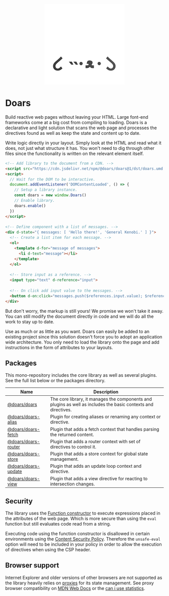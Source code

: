 <div align="center">

![Project logo](.docs/src/assets/icons/256-round.png)

</div>

# Doars

Build reactive web pages without leaving your HTML. Large font-end frameworks come at a big cost from compiling to loading. Doars is a declarative and light solution that scans the web page and processes the directives found as well as keep the state and content up to date.

Write logic directly in your layout. Simply look at the HTML and read what it does, not just what structure it has. You won't need to dig through other files since the functionality is written on the relevant element itself.

```HTML
<!-- Add library to the document from a CDN. -->
<script src="https://cdn.jsdelivr.net/npm/@doars/doars@1/dst/doars.umd.js"></script>
<script>
  // Wait for the DOM to be interactive.
  document.addEventListener('DOMContentLoaded', () => {
    // Setup a library instance.
    const doars = new window.Doars()
    // Enable library.
    doars.enable()
  })
</script>

<!-- Define component with a list of messages. -->
<div d-state="{ messages: [ 'Hello there!', 'General Kenobi.' ] }">
  <!-- Create a list item for each message. -->
  <ol>
    <template d-for="message of messages">
      <li d-text="message"></li>
    </template>
  </ol>

  <!-- Store input as a reference. -->
  <input type="text" d-reference="input">

  <!-- On click add input value to the messages. -->
  <button d-on:click="messages.push($references.input.value); $references.input.value = ''">Add</button>
</div>
```

But don't worry, the markup is still yours! We promise we won't take it away. You can still modify the document directly in code and we will do all the work to stay up to date.

Use as much or as little as you want. Doars can easily be added to an existing project since this solution doesn't force you to adopt an application wide architecture. You only need to load the library onto the page and add instructions in the form of attributes to your layouts.

## Packages

This mono-repository includes the core library as well as several plugins. See the full list below or the packages directory.

Name | Description
---- | -----------
[@doars/doars](https://github.com/doars/doars/tree/main/packages/doars#readme) | The core library, it manages the components and plugins as well as includes the basic contexts and directives.
[@doars/doars-alias](https://github.com/doars/doars/tree/main/packages/doars-alias#readme) | Plugin for creating aliases or renaming any context or directive.
[@doars/doars-fetch](https://github.com/doars/doars/tree/main/packages/doars-fetch#readme) | Plugin that adds a fetch context that handles parsing the returned content.
[@doars/doars-router](https://github.com/doars/doars/tree/main/packages/doars-router#readme) | Plugin that adds a router context with set of directives to control it.
[@doars/doars-store](https://github.com/doars/doars/tree/main/packages/doars-store#readme) | Plugin that adds a store context for global state management.
[@doars/doars-update](https://github.com/doars/doars/tree/main/packages/doars-update#readme) | Plugin that adds an update loop context and directive.
[@doars/doars-view](https://github.com/doars/doars/tree/main/packages/doars-view#readme) | Plugin that adds a view directive for reacting to intersection changes.

## Security

The library uses the [Function constructor](https://developer.mozilla.org/docs/Web/JavaScript/Reference/Global_Objects/Function) to execute expressions placed in the attributes of the web page. Which is more secure than using the `eval` function but still evaluates code read from a string.

Executing code using the function constructor is disallowed in certain environments using the [Content Security Policy](https://developer.mozilla.org/docs/Web/HTTP/CSP). Therefore the `unsafe-eval` option will need to be included in your policy in order to allow the execution of directives when using the CSP header.

## Browser support

Internet Explorer and older versions of other browsers are not supported as the library heavily relies on [proxies](https://developer.mozilla.org/docs/Web/JavaScript/Reference/Global_Objects/Proxy) for its state management. See proxy browser compatibility on [MDN Web Docs](https://developer.mozilla.org/docs/Web/JavaScript/Reference/Global_Objects/Proxy#browser_compatibility) or the [can i use statistics](https://caniuse.com/proxy).
